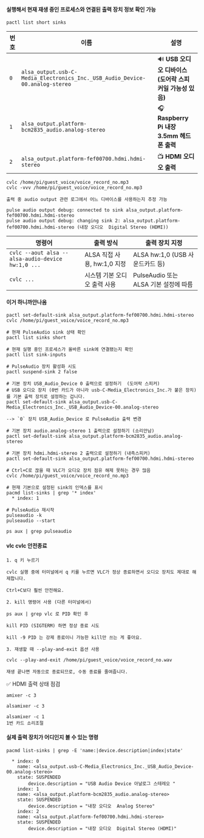 #### 실행해서 현재 재생 중인 프로세스와 연결된 출력 장치 정보 확인 가능
```less
pactl list short sinks
```

| 번호  | 이름                                                                           | 설명                                    |
| --- | ---------------------------------------------------------------------------- | ------------------------------------- |
| `0` | `alsa_output.usb-C-Media_Electronics_Inc._USB_Audio_Device-00.analog-stereo` | 🔊 **USB 오디오 디바이스 (도어락 스피커일 가능성 있음)** |
| `1` | `alsa_output.platform-bcm2835_audio.analog-stereo`                           | 🎧 **Raspberry Pi 내장 3.5mm 헤드폰 출력**   |
| `2` | `alsa_output.platform-fef00700.hdmi.hdmi-stereo`                             | 📺 **HDMI 오디오 출력**                    |


```less
cvlc /home/pi/guest_voice/voice_record_no.mp3
cvlc -vvv /home/pi/guest_voice/voice_record_no.mp3

출력 중 audio output 관련 로그에서 어느 디바이스를 사용하는지 추정 가능
```
```less
pulse audio output debug: connected to sink alsa_output.platform-fef00700.hdmi.hdmi-stereo
pulse audio output debug: changing sink 2: alsa_output.platform-fef00700.hdmi.hdmi-stereo (내장 오디오  Digital Stereo (HDMI))
```

| 명령어                                               | 출력 방식                 | 출력 장치 지정                     |
| ------------------------------------------------- | --------------------- | ---------------------------- |
| `cvlc --aout alsa --alsa-audio-device hw:1,0 ...` | ALSA 직접 사용, hw:1,0 지정 | ALSA hw:1,0 (USB 사운드카드 등)    |
| `cvlc ...`                                        | 시스템 기본 오디오 출력 사용      | PulseAudio 또는 ALSA 기본 설정에 따름 |


#### 이거 하니까안나옴
```less
pactl set-default-sink alsa_output.platform-fef00700.hdmi.hdmi-stereo
cvlc /home/pi/guest_voice/voice_record_no.mp3
```
```less
# 현재 PulseAudio sink 상태 확인
pactl list sinks short

# 현재 실행 중인 프로세스가 올바른 sink에 연결됐는지 확인
pactl list sink-inputs

# PulseAudio 장치 활성화 시도
pactl suspend-sink 2 false
```

```less
# 기본 장치 USB_Audio_Device 0 출력으로 설정하기  (도어락 스피커)
# USB 오디오 장치 (0번 카드가 아니라 usb-C-Media_Electronics_Inc.가 붙은 장치)를 기본 출력 장치로 설정하는 겁니다.
pactl set-default-sink alsa_output.usb-C-Media_Electronics_Inc._USB_Audio_Device-00.analog-stereo

--> `0` 장치 USB_Audio_Device 로 PulseAudio 출력 변경 

# 기본 장치 audio.analog-stereo 1 출력으로 설정하기 (소리안남)
pactl set-default-sink alsa_output.platform-bcm2835_audio.analog-stereo

# 기본 장치 hdmi.hdmi-stereo 2 출력으로 설정하기 (내측스피커)
pactl set-default-sink alsa_output.platform-fef00700.hdmi.hdmi-stereo

# Ctrl+C로 끊을 때 VLC가 오디오 장치 점유 해제 못하는 경우 많음
cvlc /home/pi/guest_voice/voice_record_no.mp3

# 현재 기본으로 설정된 sink의 인덱스를 표시
pacmd list-sinks | grep '* index'
  * index: 1

# PulseAudio 재시작
pulseaudio -k
pulseaudio --start

ps aux | grep pulseaudio
```

#### vlc cvlc 안전종료
```less
1. q 키 누르기

cvlc 실행 중에 터미널에서 q 키를 누르면 VLC가 정상 종료하면서 오디오 장치도 제대로 해제합니다.

Ctrl+C보다 훨씬 안전해요.
```

```less
2. kill 명령어 사용 (다른 터미널에서)

ps aux | grep vlc 로 PID 확인 후

kill PID (SIGTERM) 하면 정상 종료 시도

kill -9 PID 는 강제 종료이니 가능한 kill만 쓰는 게 좋아요.
```

```less
3. 재생할 때 --play-and-exit 옵션 사용

cvlc --play-and-exit /home/pi/guest_voice/voice_record_no.wav

재생 끝나면 자동으로 종료되므로, 수동 종료를 줄여줍니다.
```

✅ HDMI 출력 상태 점검
```less
amixer -c 3

alsamixer -c 3
```
```less
alsamixer -c 1
1번 카드 소리조절
```

#### 실제 출력 장치가 어디인지 볼 수 있는 명령
```less
pacmd list-sinks | grep -E 'name:|device.description|index|state'

  * index: 0
	name: <alsa_output.usb-C-Media_Electronics_Inc._USB_Audio_Device-00.analog-stereo>
	state: SUSPENDED
		device.description = "USB Audio Device 아날로그 스테레오 "
    index: 1
	name: <alsa_output.platform-bcm2835_audio.analog-stereo>
	state: SUSPENDED
		device.description = "내장 오디오  Analog Stereo"
    index: 2
	name: <alsa_output.platform-fef00700.hdmi.hdmi-stereo>
	state: SUSPENDED
		device.description = "내장 오디오  Digital Stereo (HDMI)"
```







